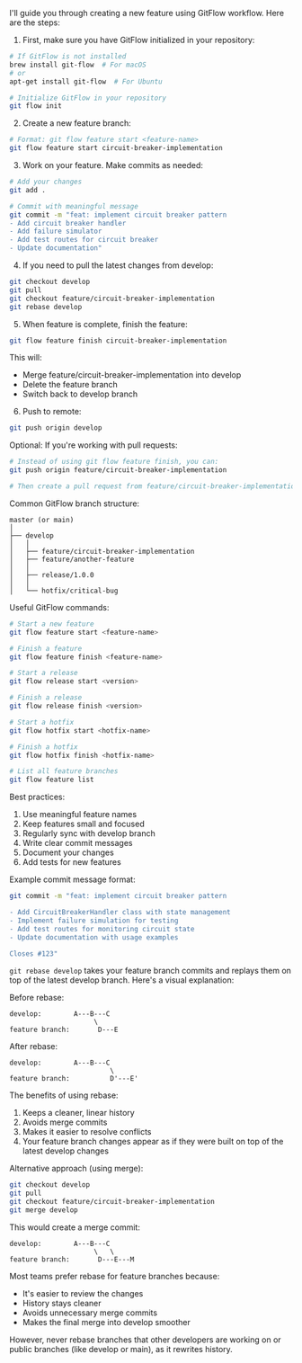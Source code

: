 

I'll guide you through creating a new feature using GitFlow workflow. Here are the steps:

1. First, make sure you have GitFlow initialized in your repository:
```bash
# If GitFlow is not installed
brew install git-flow  # For macOS
# or
apt-get install git-flow  # For Ubuntu

# Initialize GitFlow in your repository
git flow init
```

2. Create a new feature branch:
```bash
# Format: git flow feature start <feature-name>
git flow feature start circuit-breaker-implementation
```

3. Work on your feature. Make commits as needed:
```bash
# Add your changes
git add .

# Commit with meaningful message
git commit -m "feat: implement circuit breaker pattern
- Add circuit breaker handler
- Add failure simulator
- Add test routes for circuit breaker
- Update documentation"
```

4. If you need to pull the latest changes from develop:
```bash
git checkout develop
git pull
git checkout feature/circuit-breaker-implementation
git rebase develop
```

5. When feature is complete, finish the feature:
```bash
git flow feature finish circuit-breaker-implementation
```

This will:
- Merge feature/circuit-breaker-implementation into develop
- Delete the feature branch
- Switch back to develop branch

6. Push to remote:
```bash
git push origin develop
```

Optional: If you're working with pull requests:
```bash
# Instead of using git flow feature finish, you can:
git push origin feature/circuit-breaker-implementation

# Then create a pull request from feature/circuit-breaker-implementation to develop
```

Common GitFlow branch structure:
```plaintext
master (or main)
│
├── develop
│   │
│   ├── feature/circuit-breaker-implementation
│   ├── feature/another-feature
│   │
│   ├── release/1.0.0
│   │
│   └── hotfix/critical-bug
```

Useful GitFlow commands:
```bash
# Start a new feature
git flow feature start <feature-name>

# Finish a feature
git flow feature finish <feature-name>

# Start a release
git flow release start <version>

# Finish a release
git flow release finish <version>

# Start a hotfix
git flow hotfix start <hotfix-name>

# Finish a hotfix
git flow hotfix finish <hotfix-name>

# List all feature branches
git flow feature list
```

Best practices:
1. Use meaningful feature names
2. Keep features small and focused
3. Regularly sync with develop branch
4. Write clear commit messages
5. Document your changes
6. Add tests for new features

Example commit message format:
```bash
git commit -m "feat: implement circuit breaker pattern

- Add CircuitBreakerHandler class with state management
- Implement failure simulation for testing
- Add test routes for monitoring circuit state
- Update documentation with usage examples

Closes #123"
```




`git rebase develop` takes your feature branch commits and replays them on top of the latest develop branch. Here's a visual explanation:

Before rebase:
```
develop:        A---B---C
                     \
feature branch:       D---E
```

After rebase:
```
develop:        A---B---C
                         \
feature branch:          D'---E'
```

The benefits of using rebase:
1. Keeps a cleaner, linear history
2. Avoids merge commits
3. Makes it easier to resolve conflicts
4. Your feature branch changes appear as if they were built on top of the latest develop changes

Alternative approach (using merge):
```bash
git checkout develop
git pull
git checkout feature/circuit-breaker-implementation
git merge develop
```

This would create a merge commit:
```
develop:        A---B---C
                     \   \
feature branch:       D---E---M
```

Most teams prefer rebase for feature branches because:
- It's easier to review the changes
- History stays cleaner
- Avoids unnecessary merge commits
- Makes the final merge into develop smoother

However, never rebase branches that other developers are working on or public branches (like develop or main), as it rewrites history.